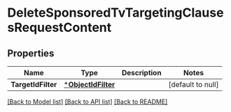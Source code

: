 # DeleteSponsoredTvTargetingClausesRequestContent

## Properties
Name | Type | Description | Notes
------------ | ------------- | ------------- | -------------
**TargetIdFilter** | [***ObjectIdFilter**](ObjectIdFilter.md) |  | [default to null]

[[Back to Model list]](../README.md#documentation-for-models) [[Back to API list]](../README.md#documentation-for-api-endpoints) [[Back to README]](../README.md)

